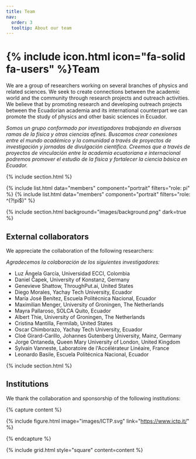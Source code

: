 ```yaml
---
title: Team
nav:
  order: 3
  tooltip: About our team
---
```


# {% include icon.html icon="fa-solid fa-users" %}Team

We are a group of researchers working on several branches of physics and related sciences. We seek to create connections between the academic world and the community through research projects and outreach activities. We believe that by promoting research and developing outreach projects between the Ecuadorian academia and its international counterpart we can promote the study of physics and other basic sciences in Ecuador.

_Somos un grupo conformado por investigadores trabajando en diversas ramas de la física y otras ciencias afines. Buscamos crear conexiones entre el mundo académico y la comunidad a través de proyectos de investigación y jornadas de divulgación científica. Creemos que a través de proyectos de vinculación entre la academia ecuatoriana e internacional podremos promover el estudio de la física y fortalecer la ciencia básica en Ecuador._

{% include section.html %}

{% include list.html data="members" component="portrait" filters="role: pi" %}
{% include list.html data="members" component="portrait" filters="role: ^(?!pi$)" %}

{% include section.html background="images/background.png" dark=true %}

## External collaborators

We appreciate the collaboration of the following researchers:

_Agradecemos la colaboración de los siguientes investigadores:_

 * Luz Ángela García, Universidad ECCI, Colombia
 * Daniel Čapek, University of Konstanz, Germany
 * Genevieve Shattow, ThroughPut.ai, United States
 * Diego Morales, Yachay Tech University, Ecuador
 * María José Benítez, Escuela Politécnica Nacional, Ecuador
 * Maximilian Menger, University of Groningen, The Netherlands
 * Mayra Pallaroso, SOLCA Quito, Ecuador
 * Albert Thie, University of Groningen, The Netherlands
 * Cristina Mantilla, Fermilab, United States
 * Oscar Chimborazo, Yachay Tech University, Ecuador
 * Cloé Girard-Carillo, Johannes Gutenberg University, Mainz, Germany
 * Jorge Ontaneda, Queen Mary University of London, United Kingdom
 * Sylvain Vanneste, Laboratoire de l'Accélérateur Linéaire, France
 * Leonardo Basile, Escuela Politécnica Nacional, Ecuador

{% include section.html %}

## Institutions

We thank the collaboration and sponsorship of the following institutions:

{% capture content %}

{% include figure.html image="images/ICTP.svg" link="https://www.ictp.it/" %}

{% endcapture %}

{% include grid.html style="square" content=content %}
